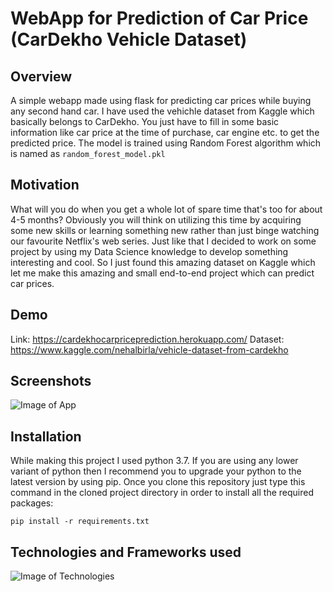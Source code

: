 # WebApp for Prediction of Car Price (CarDekho Vehicle Dataset)

## Overview 

A simple webapp made using flask for predicting car prices while buying any second hand car. I have used the vehichle dataset from Kaggle which basically belongs to CarDekho. You just have to fill in some basic information like car price at the time of purchase, car engine etc. to get the predicted price. The model is trained using Random Forest algorithm which is named as ```random_forest_model.pkl```

## Motivation

What will you do when you get a whole lot of spare time that's too for about 4-5 months? Obviously you will think on utilizing this time by acquiring some new skills or learning something new rather than just binge watching our favourite Netflix's web series. Just like that I decided to work on some project by using my Data Science knowledge to develop something interesting and cool. So I just found this amazing dataset on Kaggle which let me make this amazing and small end-to-end project which can predict car prices.

## Demo

Link: https://cardekhocarpriceprediction.herokuapp.com/
Dataset: https://www.kaggle.com/nehalbirla/vehicle-dataset-from-cardekho

## Screenshots
![Image of App](https://github.com/TStud/WebApp-for-Prediction-of-Car-Price-CarDekho-Vehicle-Dataset-/blob/master/Screenshot%202020-08-31%20at%209.15.12%20PM.png)


## Installation

While making this project I used python 3.7. If you are using any lower variant of python then I recommend you to upgrade your python to the latest version by using pip. Once you clone this repository just type this command in the cloned project directory in order to install all the required packages:

```
pip install -r requirements.txt
```
## Technologies and Frameworks used
![Image of Technologies](https://theforetech.com/wp-content/uploads/2020/08/technologies.png)
